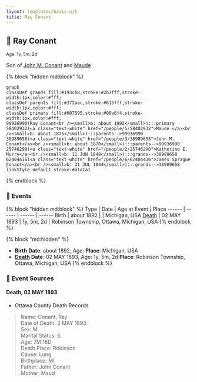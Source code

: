 ```yaml
---
layout: templates/basic.njk
title: Ray Conant
---
```

## 🔵 Ray Conant
<small>Age: 1y, 5m, 2d</small>

Son of [John M. Conant](/people/3/38989658) and [Maude ](/people/5/58402932)

{% block "hidden md:block" %}
```mermaid
graph
classDef grands fill:#193cb8,stroke:#2b7fff,stroke-width:1px,color:#fff;
classDef parents fill:#372aac,stroke:#615fff,stroke-width:1px,color:#fff;
classDef primary fill:#007595,stroke:#00a6f4,stroke-width:1px,color:#fff;
99936990(Ray Conant<br /><small>b: about 1892</small>):::primary
58402932(<a class="text-white" href="/people/5/58402932">Maude </a><br /><small>b: about 1875</small>):::parents-->99936990
38989658(<a class="text-white" href="/people/3/38989658">John M. Conant</a><br /><small>b: about 1870</small>):::parents-->99936990
25746290(<a class="text-white" href="/people/2/25746290">Katherine E. Murry</a><br /><small>b: 11 JUN 1848</small>):::grands-->38989658
62404416(<a class="text-white" href="/people/6/62404416">James Sprague Conant</a><br /><small>b: 31 JUL 1844</small>):::grands-->38989658
linkStyle default stroke:#a1a1a1
```
{% endblock %}

### 📆 Events

{% block "hidden md:block" %}
Type | Date | Age at Event | Place
------ | ------ | ------ | ------
Birth | about 1892 |  | Michigan, USA
[Death](#event-event-3) | 02 MAY 1893 | 1y, 5m, 2d | Robinson Township, Ottawa, Michigan, USA
{% endblock %}

{% block "md:hidden" %}
- **Birth**
**Date**: about 1892, Age:
**Place**: Michigan, USA
- **[Death](#event-event-3)**
**Date**: 02 MAY 1893, Age: 1y, 5m, 2d
**Place**: Robinson Township, Ottawa, Michigan, USA
{% endblock %}

### 📰 Event Sources

#### <a id="event-event-3"></a> Death, 02 MAY 1893
* Ottawa County Death Records
>   
  > Name: Conant, Ray  
  > Date of Death: 2 MAY 1893  
  > Sex: M  
  > Marital Status: S  
  > Age: 7M 18D  
  > Death Place: Robinson  
  > Cause: Lung  
  > Birthplace: MI  
  > Father: John Conant  
  > Mother: Maud
